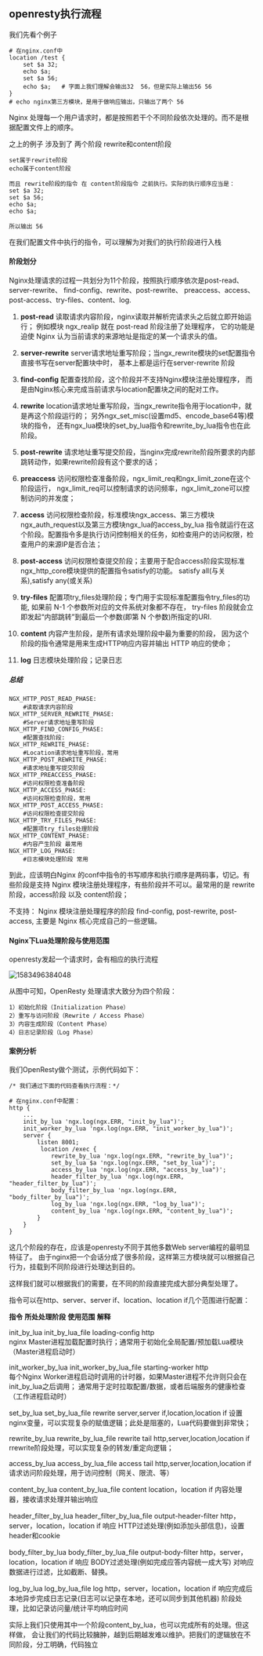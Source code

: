 ## openresty执行流程



我们先看个例子

```nginx
# 在nginx.conf中
location /test {
    set $a 32;
    echo $a;
    set $a 56;
    echo $a;   # 字面上我们理解会输出32  56，但是实际上输出56 56
}
# echo nginx第三方模块，是用于做响应输出，只输出了两个 56
```

Nginx 处理每一个用户请求时，都是按照若干个不同阶段依次处理的。而不是根据配置文件上的顺序。

之上的例子 涉及到了 两个阶段  rewrite和content阶段

```nginx
set属于rewrite阶段
echo属于content阶段

而且 rewrite阶段的指令 在 content阶段指令 之前执行。实际的执行顺序应当是：
set $a 32;
set $a 56;
echo $a;
echo $a;

所以输出 56
```

在我们配置文件中执行的指令，可以理解为对我们的执行阶段进行入栈



#### 阶段划分

Nginx处理请求的过程一共划分为11个阶段，按照执行顺序依次是post-read、server-rewrite、
find-config、rewrite、post-rewrite、 preaccess、access、post-access、try-files、content、log.

1. **post-read**
   读取请求内容阶段，nginx读取并解析完请求头之后就立即开始运行；
   例如模块 ngx_realip 就在 post-read 阶段注册了处理程序，
   它的功能是迫使 Nginx 认为当前请求的来源地址是指定的某一个请求头的值。

2. **server-rewrite**
   server请求地址重写阶段；当ngx_rewrite模块的set配置指令直接书写在server配置块中时，
   基本上都是运行在server-rewrite 阶段

3. **find-config**
   配置查找阶段，这个阶段并不支持Nginx模块注册处理程序，
   而是由Nginx核心来完成当前请求与location配置块之间的配对工作。

4. **rewrite**
   location请求地址重写阶段，当ngx_rewrite指令用于location中，就是再这个阶段运行的；
   另外ngx_set_misc(设置md5、encode_base64等)模块的指令，
   还有ngx_lua模块的set_by_lua指令和rewrite_by_lua指令也在此阶段。

5. **post-rewrite**
   请求地址重写提交阶段，当nginx完成rewrite阶段所要求的内部跳转动作，如果rewrite阶段有这个要求的话；

6. **preaccess**
   访问权限检查准备阶段，ngx_limit_req和ngx_limit_zone在这个阶段运行，
   ngx_limit_req可以控制请求的访问频率，ngx_limit_zone可以控制访问的并发度；

7. **access**
   访问权限检查阶段，标准模块ngx_access、第三方模块ngx_auth_request以及第三方模块ngx_lua的access_by_lua
   指令就运行在这个阶段。配置指令多是执行访问控制相关的任务，如检查用户的访问权限，检查用户的来源IP是否合法；

8. **post-access**
   访问权限检查提交阶段；主要用于配合access阶段实现标准ngx_http_core模块提供的配置指令satisfy的功能。
   satisfy all(与关系),satisfy any(或关系)

9. **try-files**
   配置项try_files处理阶段；专门用于实现标准配置指令try_files的功能,
   如果前 N-1 个参数所对应的文件系统对象都不存在，
   try-files 阶段就会立即发起“内部跳转”到最后一个参数(即第 N 个参数)所指定的URI.

10. **content**
    内容产生阶段，是所有请求处理阶段中最为重要的阶段，
    因为这个阶段的指令通常是用来生成HTTP响应内容并输出 HTTP 响应的使命；

11. **log**
    日志模块处理阶段；记录日志

##### 总结

```nginx
NGX_HTTP_POST_READ_PHASE:
    #读取请求内容阶段
NGX_HTTP_SERVER_REWRITE_PHASE:
    #Server请求地址重写阶段
NGX_HTTP_FIND_CONFIG_PHASE:
    #配置查找阶段:
NGX_HTTP_REWRITE_PHASE:
    #Location请求地址重写阶段，常用
NGX_HTTP_POST_REWRITE_PHASE:
    #请求地址重写提交阶段
NGX_HTTP_PREACCESS_PHASE:
    #访问权限检查准备阶段
NGX_HTTP_ACCESS_PHASE:
    #访问权限检查阶段，常用
NGX_HTTP_POST_ACCESS_PHASE:
    #访问权限检查提交阶段
NGX_HTTP_TRY_FILES_PHASE:
    #配置项try_files处理阶段
NGX_HTTP_CONTENT_PHASE:
    #内容产生阶段 最常用
NGX_HTTP_LOG_PHASE:
    #日志模块处理阶段 常用
```

到此，应该明白Nginx 的conf中指令的书写顺序和执行顺序是两码事，切记。有些阶段是支持 Nginx 模块注册处理程序，有些阶段并不可以。最常用的是 rewrite阶段，access阶段 以及 content阶段；

不支持： Nginx 模块注册处理程序的阶段 find-config, post-rewrite, post-access,
主要是 Nginx 核心完成自己的一些逻辑。



#### Nginx下Lua处理阶段与使用范围

openresty发起一个请求时，会有相应的执行流程

![1583496384048](C:\Users\Administrator\AppData\Roaming\Typora\typora-user-images\1583496384048.png)

从图中可知，OpenResty 处理请求大致分为四个阶段：

```
1）初始化阶段（Initialization Phase）
2）重写与访问阶段（Rewrite / Access Phase）
3）内容生成阶段（Content Phase）
4）日志记录阶段（Log Phase）
```



#### 案例分析

我们OpenResty做个测试，示例代码如下：

```nginx
/* 我们通过下面的代码查看执行流程：*/

# 在nginx.conf中配置：
http {
    ...
    init_by_lua 'ngx.log(ngx.ERR, "init_by_lua")'; 
	init_worker_by_lua 'ngx.log(ngx.ERR, "init_worker_by_lua")';
    server {
        listen 8001;
         location /exec {
            rewrite_by_lua 'ngx.log(ngx.ERR, "rewrite_by_lua")';
            set_by_lua $a 'ngx.log(ngx.ERR, "set_by_lua")';
            access_by_lua 'ngx.log(ngx.ERR, "access_by_lua")';
            header_filter_by_lua 'ngx.log(ngx.ERR, "header_filter_by_lua")';
            body_filter_by_lua 'ngx.log(ngx.ERR, "body_filter_by_lua")';
            log_by_lua 'ngx.log(ngx.ERR, "log_by_lua")';
            content_by_lua 'ngx.log(ngx.ERR, "content_by_lua")';
        }
    } 
}
```

这几个阶段的存在，应该是openresty不同于其他多数Web server编程的最明显特征了。
由于nginx把一个会话分成了很多阶段，这样第三方模块就可以根据自己行为，挂载到不同阶段进行处理达到目的。

这样我们就可以根据我们的需要，在不同的阶段直接完成大部分典型处理了。



指令可以在http、server、server if、location、location if几个范围进行配置：

**指令**                         **所处处理阶段**         **使用范围**             **解释**

init_by_lua
init_by_lua_file             loading-config         http                 
nginx Master进程加载配置时执行；通常用于初始化全局配置/预加载Lua模块（Master进程启动时）



init_worker_by_lua
init_worker_by_lua_file     starting-worker     http                 
每个Nginx Worker进程启动时调用的计时器，如果Master进程不允许则只会在init_by_lua之后调用；
通常用于定时拉取配置/数据，或者后端服务的健康检查（工作进程启动时）



set_by_lua
set_by_lua_file             rewrite         server,server if,location,location if
设置nginx变量，可以实现复杂的赋值逻辑；此处是阻塞的，Lua代码要做到非常快；



rewrite_by_lua
rewrite_by_lua_file         rewrite tail     http,server,location,location if
rrewrite阶段处理，可以实现复杂的转发/重定向逻辑；



access_by_lua
access_by_lua_file             access tail     http,server,location,location if     
请求访问阶段处理，用于访问控制（网关、限流、等）



content_by_lua
content_by_lua_file         content         location，location if
内容处理器，接收请求处理并输出响应



header_filter_by_lua
header_filter_by_lua_file     output-header-filter     http，server，location，location if
响应 HTTP过滤处理(例如添加头部信息)，设置header和cookie



body_filter_by_lua
body_filter_by_lua_file     output-body-filter         http，server，location，location if
响应 BODY过滤处理(例如完成应答内容统一成大写) 对响应数据进行过滤，比如截断、替换。




log_by_lua
log_by_lua_file             log                     http，server，location，location if
响应完成后本地异步完成日志记录(日志可以记录在本地，还可以同步到其他机器)
阶段处理，比如记录访问量/统计平均响应时间

实际上我们只使用其中一个阶段content_by_lua，也可以完成所有的处理。但这样做，
会让我们的代码比较臃肿，越到后期越发难以维护。把我们的逻辑放在不同阶段，分工明确，代码独立